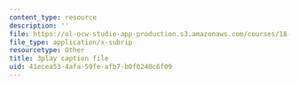 ```yaml
---
content_type: resource
description: ''
file: https://ol-ocw-studio-app-production.s3.amazonaws.com/courses/18-01sc-single-variable-calculus-fall-2010/41ecea534afa59feafb7b0f0240c6f09_KhwQKE_tld0.vtt
file_type: application/x-subrip
resourcetype: Other
title: 3play caption file
uid: 41ecea53-4afa-59fe-afb7-b0f0240c6f09
---
```

